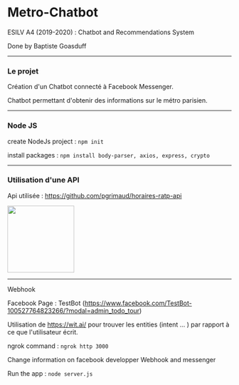 # Metro-Chatbot

ESILV A4 (2019-2020) : Chatbot and Recommendations System

Done by Baptiste Goasduff

---

### Le projet

Création d'un Chatbot connecté à Facebook Messenger.

Chatbot permettant d'obtenir des informations sur le métro parisien.

---

### Node JS

create NodeJs project : 
```npm init```

install packages : 
```npm install body-parser, axios, express, crypto```

---


### Utilisation d'une API

Api utilisée : https://github.com/pgrimaud/horaires-ratp-api

<img src="images/RATP.svg"  width="150" height="150" />

---

Webhook 

Facebook Page : TestBot (https://www.facebook.com/TestBot-100527764823266/?modal=admin_todo_tour)

Utilisation de https://wit.ai/ pour trouver les entities (intent ... ) par rapport à ce que l'utilisateur écrit.

ngrok command : 
```ngrok http 3000```

Change information on facebook developper Webhook and messenger 

Run the app : 
```node server.js```
